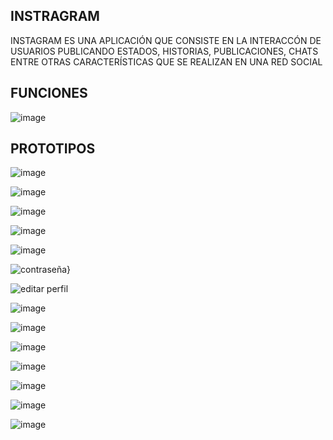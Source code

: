 
## INSTRAGRAM

INSTAGRAM ES UNA APLICACIÓN QUE CONSISTE EN LA INTERACCÓN DE USUARIOS PUBLICANDO ESTADOS, HISTORIAS, PUBLICACIONES, CHATS ENTRE OTRAS CARACTERÍSTICAS 
QUE SE REALIZAN EN UNA RED SOCIAL

## FUNCIONES

![image](https://user-images.githubusercontent.com/1461568/136130083-761e4aa8-da2a-49d2-9825-0c2849b0fb5a.png)

## PROTOTIPOS

![image](https://user-images.githubusercontent.com/92265675/137248121-ee98a450-f2c0-4daf-8fb5-d3c6d6d4da49.png)

![image](https://user-images.githubusercontent.com/92265675/136872439-77327576-e208-466c-992d-290654ab2366.png)

![image](https://user-images.githubusercontent.com/92265675/137248464-25cfa2af-550a-4fa5-b6cb-c18b35a18729.png)

![image](https://user-images.githubusercontent.com/92265675/137248573-b5f554b4-e579-4c52-b70d-a5fd82878f13.png)

![image](https://user-images.githubusercontent.com/92265675/137427651-afae83ce-d046-40a1-b77f-7e03d4723ae0.png)

![contraseña](https://user-images.githubusercontent.com/64994783/137250120-dd6d03b9-9b4e-4d25-9c15-6149841a5352.png)}

![editar perfil](https://user-images.githubusercontent.com/64994783/137250190-f3674653-ecc9-4756-9c0c-6757eaf02f75.png)

![image](https://user-images.githubusercontent.com/70556374/136715311-727e8029-dfdc-4212-a9ae-c349031edeb6.png)

![image](https://user-images.githubusercontent.com/70556374/137568864-f45a03cd-1138-478a-8b7f-66fe93205a0a.png)

![image](https://user-images.githubusercontent.com/70556374/136901167-34fbaed9-3006-4675-bb56-c6dce369cae5.png)

![image](https://user-images.githubusercontent.com/70556374/136901042-743061c8-8cfd-4085-af31-cceb82bc985c.png)

![image](https://user-images.githubusercontent.com/70556374/136901127-1fa513b8-b418-45d4-82bf-8f597d96f712.png)

![image](https://user-images.githubusercontent.com/70556374/136901544-61529607-69dd-42a4-8942-5243b061e23d.png)

![image](https://user-images.githubusercontent.com/70556374/136901888-ff28e153-88af-4514-aa1b-43106c4f9ca5.png)

